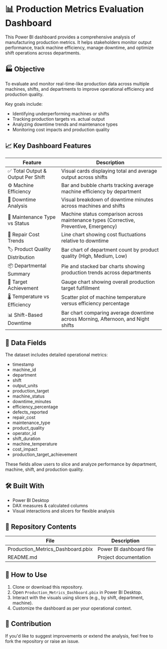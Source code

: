 # 📊 Production Metrics Evaluation Dashboard

This Power BI dashboard provides a comprehensive analysis of manufacturing production metrics. It helps stakeholders monitor output performance, track machine efficiency, manage downtime, and optimize shift operations across departments.

## 🏭 Objective

To evaluate and monitor real-time-like production data across multiple machines, shifts, and departments to improve operational efficiency and production quality.

Key goals include:

- Identifying underperforming machines or shifts  
- Tracking production targets vs. actual output  
- Analyzing downtime trends and maintenance types  
- Monitoring cost impacts and production quality  

## 📈 Key Dashboard Features

| Feature | Description |
|--------|-------------|
| ✅ Total Output & Output Per Shift | Visual cards displaying total and average output across shifts |
| ⚙️ Machine Efficiency | Bar and bubble charts tracking average machine efficiency by department |
| 🧭 Downtime Analysis | Visual breakdown of downtime minutes across machines and shifts |
| 🧰 Maintenance Type vs Status | Machine status comparison across maintenance types (Corrective, Preventive, Emergency) |
| 💸 Repair Cost Trends | Line chart showing cost fluctuations relative to downtime |
| 🏷️ Product Quality Distribution | Bar chart of department count by product quality (High, Medium, Low) |
| 📦 Departmental Summary | Pie and stacked bar charts showing production trends across departments |
| 🎯 Target Achievement | Gauge chart showing overall production target fulfillment |
| 🌡️ Temperature vs Efficiency | Scatter plot of machine temperature versus efficiency percentage |
| 📊 Shift-Based Downtime | Bar chart comparing average downtime across Morning, Afternoon, and Night shifts |

## 🧾 Data Fields

The dataset includes detailed operational metrics:

- timestamp  
- machine_id  
- department  
- shift  
- output_units  
- production_target  
- machine_status  
- downtime_minutes  
- efficiency_percentage  
- defects_reported  
- repair_cost  
- maintenance_type  
- product_quality  
- operator_id  
- shift_duration  
- machine_temperature  
- cost_impact  
- production_target_achievement  

These fields allow users to slice and analyze performance by department, machine, shift, and production quality.

## 🛠 Built With

- Power BI Desktop  
- DAX measures & calculated columns  
- Visual interactions and slicers for flexible analysis  

## 📂 Repository Contents

| File | Description |
|------|-------------|
| Production_Metrics_Dashboard.pbix | Power BI dashboard file |
| README.md | Project documentation |

## 🚀 How to Use

1. Clone or download this repository.  
2. Open `Production_Metrics_Dashboard.pbix` in Power BI Desktop.  
3. Interact with the visuals using slicers (e.g., by shift, department, machine).  
4. Customize the dashboard as per your operational context.

## 🤝 Contribution

If you'd like to suggest improvements or extend the analysis, feel free to fork the repository or raise an issue.
